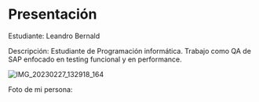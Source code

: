 # Presentación


Estudiante: Leandro Bernald

Descripción: Estudiante de Programación informática. Trabajo como QA de SAP enfocado en testing funcional y en performance.


![IMG_20230227_132918_164](https://user-images.githubusercontent.com/70976350/225167736-765adcbd-fd3a-48b7-aa1d-683476acf258.jpg)


Foto de mi persona:

